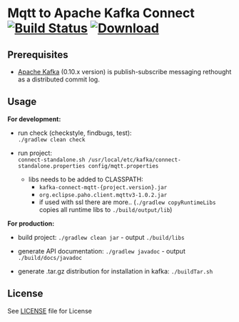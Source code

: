 # Mqtt to Apache Kafka Connect [![Build Status](https://travis-ci.org/evokly/kafka-connect-mqtt.svg?branch=master)](https://travis-ci.org/evokly/kafka-connect-mqtt) [ ![Download](https://api.bintray.com/packages/evokly/maven/kafka-connect-mqtt/images/download.svg) ](https://bintray.com/evokly/maven/kafka-connect-mqtt/_latestVersion)

## Prerequisites
* [Apache Kafka](https://kafka.apache.org/) (0.10.x version) is publish-subscribe messaging rethought as a distributed commit log.

## Usage
**For development:**

* run check (checkstyle, findbugs, test):  
  `./gradlew clean check`

* run project:  
  `connect-standalone.sh /usr/local/etc/kafka/connect-standalone.properties config/mqtt.properties`
    * libs needs to be added to CLASSPATH:
        * `kafka-connect-mqtt-{project.version}.jar`
        * `org.eclipse.paho.client.mqttv3-1.0.2.jar`
        * if used with ssl there are more.. (`./gradlew copyRuntimeLibs` copies all runtime libs to `./build/output/lib`)

**For production:**

* build project: `./gradlew clean jar` - output `./build/libs`

* generate API documentation: `./gradlew javadoc` - output `./build/docs/javadoc`

* generate .tar.gz distribution for installation in kafka: `./buildTar.sh`

## License
See [LICENSE](LICENSE) file for License
